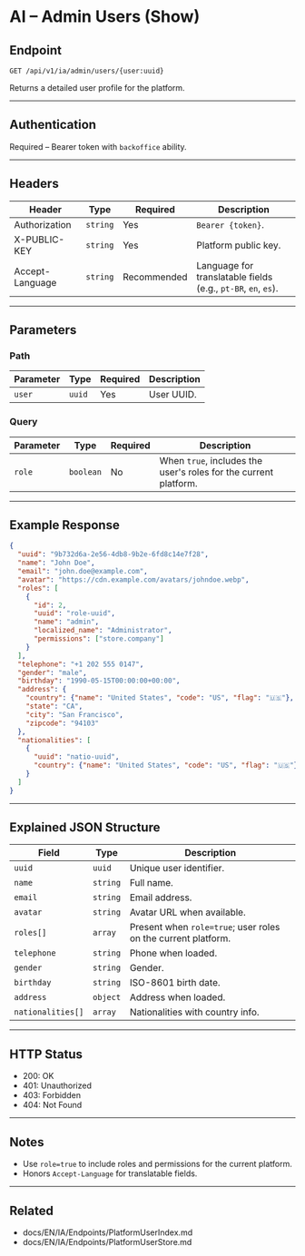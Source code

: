 # AI – Admin Users (Show)

## Endpoint

`GET /api/v1/ia/admin/users/{user:uuid}`

Returns a detailed user profile for the platform.

---

## Authentication

Required – Bearer token with `backoffice` ability.

---

## Headers

| Header | Type | Required | Description |
| ------ | ---- | -------- | ----------- |
| Authorization | `string` | Yes | `Bearer {token}`. |
| X-PUBLIC-KEY | `string` | Yes | Platform public key. |
| Accept-Language | `string` | Recommended | Language for translatable fields (e.g., `pt-BR`, `en`, `es`). |

---

## Parameters

### Path

| Parameter | Type | Required | Description |
| --------- | ---- | -------- | ----------- |
| `user` | `uuid` | Yes | User UUID. |

### Query

| Parameter | Type | Required | Description |
| --------- | ---- | -------- | ----------- |
| `role` | `boolean` | No | When `true`, includes the user's roles for the current platform. |

---

## Example Response

```json
{
  "uuid": "9b732d6a-2e56-4db8-9b2e-6fd8c14e7f28",
  "name": "John Doe",
  "email": "john.doe@example.com",
  "avatar": "https://cdn.example.com/avatars/johndoe.webp",
  "roles": [
    {
      "id": 2,
      "uuid": "role-uuid",
      "name": "admin",
      "localized_name": "Administrator",
      "permissions": ["store.company"]
    }
  ],
  "telephone": "+1 202 555 0147",
  "gender": "male",
  "birthday": "1990-05-15T00:00:00+00:00",
  "address": {
    "country": {"name": "United States", "code": "US", "flag": "🇺🇸"},
    "state": "CA",
    "city": "San Francisco",
    "zipcode": "94103"
  },
  "nationalities": [
    {
      "uuid": "natio-uuid",
      "country": {"name": "United States", "code": "US", "flag": "🇺🇸"}
    }
  ]
}
```

---

## Explained JSON Structure

| Field | Type | Description |
| ----- | ---- | ----------- |
| `uuid` | `uuid` | Unique user identifier. |
| `name` | `string` | Full name. |
| `email` | `string` | Email address. |
| `avatar` | `string` | Avatar URL when available. |
| `roles[]` | `array` | Present when `role=true`; user roles on the current platform. |
| `telephone` | `string` | Phone when loaded. |
| `gender` | `string` | Gender. |
| `birthday` | `string` | ISO-8601 birth date. |
| `address` | `object` | Address when loaded. |
| `nationalities[]` | `array` | Nationalities with country info. |

---

## HTTP Status

- 200: OK
- 401: Unauthorized
- 403: Forbidden
- 404: Not Found

---

## Notes

- Use `role=true` to include roles and permissions for the current platform.
- Honors `Accept-Language` for translatable fields.

---

## Related

- docs/EN/IA/Endpoints/PlatformUserIndex.md
- docs/EN/IA/Endpoints/PlatformUserStore.md

